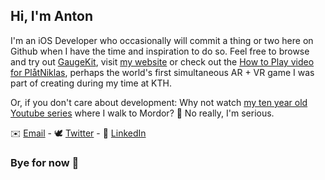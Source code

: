 ## Hi, I'm Anton

I'm an iOS Developer who occasionally will commit a thing or two here on Github when I have the time and inspiration to do so. 
Feel free to browse and try out [GaugeKit](https://github.com/antonmartinsson/GaugeKit), visit [my website](https://antonmartinsson.com) or check out the [How to Play video for PlåtNiklas](https://www.youtube.com/watch?v=6-X0B4tnFPs), perhaps the world's first simultaneous AR + VR game I was part of creating during my time at KTH.

Or, if you don't care about development: Why not watch [my ten year old Youtube series](https://www.youtube.com/watch?v=a6tFNKJKxXY) where I walk to Mordor? 🌋 No really, I'm serious.

✉️ <a href="mailto:antonm@rtinsson.com" target="_blank">Email</a> - 
🕊 <a href="https://twitter.com/antonmedstorta" target="_blank">Twitter</a> - 
💼 <a href="https://www.linkedin.com/in/antonmartinsson" target="_blank">LinkedIn</a>
  
### Bye for now 👋
